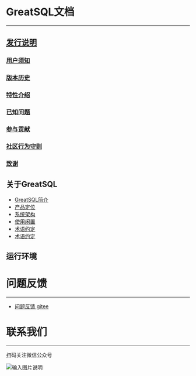 # GreatSQL文档
---
## [发行说明](./1-docs-intro/1-docs-intro.md)
### [用户须知](./1-docs-intro/1-1-notes-to-users.md)
### [版本历史](./1-docs-intro/1-2-release-history.md)
### [特性介绍](./1-docs-intro/1-3-greatsql-features)
### [已知问题](./1-docs-intro/1-4-issues-known.md)
### [参与贡献](./1-docs-intro/1-5-contribute-to-greatsql.md)
### [社区行为守则](./1-docs-intro/1-6-community-rules.md)
### [致谢](./1-docs-intro/1-7-thanks.md)

## 关于GreatSQL
- [GreatSQL简介](./2-greatsql-intro/2-greatsql-intro.md)
- [产品定位]()
- [系统架构]()
- [使用闲置]()
- [术语约定]()
- [术语约定]()

## 运行环境

# 问题反馈
---
- [问题反馈 gitee](https://gitee.com/GreatSQL/GreatSQL-Doc/issues)


# 联系我们
---

扫码关注微信公众号

![输入图片说明](https://images.gitee.com/uploads/images/2021/0802/141935_2ea2c196_8779455.jpeg "greatsql社区-wx-qrcode-0.5m.jpg")

